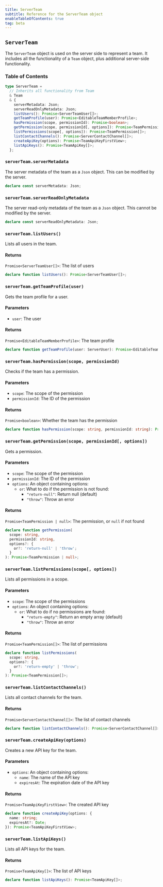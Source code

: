 ```yaml
---
title: ServerTeam
subtitle: Reference for the ServerTeam object
enableTableOfContents: true
tag: beta
---
```


## `ServerTeam`

The `ServerTeam` object is used on the server side to represent a team. It includes all the functionality of a `Team` object, plus additional server-side functionality.

### Table of Contents

```typescript
type ServerTeam =
  // Inherits all functionality from Team
  & Team
  & {
    serverMetadata: Json;
    serverReadOnlyMetadata: Json;
    listUsers(): Promise<ServerTeamUser[]>;
    getTeamProfile(user): Promise<EditableTeamMemberProfile>;
    hasPermission(scope, permissionId): Promise<boolean>;
    getPermission(scope, permissionId[, options]): Promise<TeamPermission | null>;
    listPermissions(scope[, options]): Promise<TeamPermission[]>;
    listContactChannels(): Promise<ServerContactChannel[]>;
    createApiKey(options): Promise<TeamApiKeyFirstView>;
    listApiKeys(): Promise<TeamApiKey[]>;
  };
```

### `serverTeam.serverMetadata`

The server metadata of the team as a `Json` object. This can be modified by the server.

```typescript
declare const serverMetadata: Json;
```

### `serverTeam.serverReadOnlyMetadata`

The server read-only metadata of the team as a `Json` object. This cannot be modified by the server.

```typescript
declare const serverReadOnlyMetadata: Json;
```

### `serverTeam.listUsers()`

Lists all users in the team.

#### Returns

`Promise<ServerTeamUser[]>`: The list of users

```typescript
declare function listUsers(): Promise<ServerTeamUser[]>;
```

### `serverTeam.getTeamProfile(user)`

Gets the team profile for a user.

#### Parameters

- `user`: The user

#### Returns

`Promise<EditableTeamMemberProfile>`: The team profile

```typescript
declare function getTeamProfile(user: ServerUser): Promise<EditableTeamMemberProfile>;
```

### `serverTeam.hasPermission(scope, permissionId)`

Checks if the team has a permission.

#### Parameters

- `scope`: The scope of the permission
- `permissionId`: The ID of the permission

#### Returns

`Promise<boolean>`: Whether the team has the permission

```typescript
declare function hasPermission(scope: string, permissionId: string): Promise<boolean>;
```

### `serverTeam.getPermission(scope, permissionId[, options])`

Gets a permission.

#### Parameters

- `scope`: The scope of the permission
- `permissionId`: The ID of the permission
- `options`: An object containing options:
  - `or`: What to do if the permission is not found:
    - `"return-null"`: Return null (default)
    - `"throw"`: Throw an error

#### Returns

`Promise<TeamPermission | null>`: The permission, or `null` if not found

```typescript
declare function getPermission(
  scope: string,
  permissionId: string,
  options?: {
    or?: 'return-null' | 'throw';
  }
): Promise<TeamPermission | null>;
```

### `serverTeam.listPermissions(scope[, options])`

Lists all permissions in a scope.

#### Parameters

- `scope`: The scope of the permissions
- `options`: An object containing options:
  - `or`: What to do if no permissions are found:
    - `"return-empty"`: Return an empty array (default)
    - `"throw"`: Throw an error

#### Returns

`Promise<TeamPermission[]>`: The list of permissions

```typescript
declare function listPermissions(
  scope: string,
  options?: {
    or?: 'return-empty' | 'throw';
  }
): Promise<TeamPermission[]>;
```

### `serverTeam.listContactChannels()`

Lists all contact channels for the team.

#### Returns

`Promise<ServerContactChannel[]>`: The list of contact channels

```typescript
declare function listContactChannels(): Promise<ServerContactChannel[]>;
```

### `serverTeam.createApiKey(options)`

Creates a new API key for the team.

#### Parameters

- `options`: An object containing options:
  - `name`: The name of the API key
  - `expiresAt`: The expiration date of the API key

#### Returns

`Promise<TeamApiKeyFirstView>`: The created API key

```typescript
declare function createApiKey(options: {
  name: string;
  expiresAt?: Date;
}): Promise<TeamApiKeyFirstView>;
```

### `serverTeam.listApiKeys()`

Lists all API keys for the team.

#### Returns

`Promise<TeamApiKey[]>`: The list of API keys

```typescript
declare function listApiKeys(): Promise<TeamApiKey[]>;
``` 